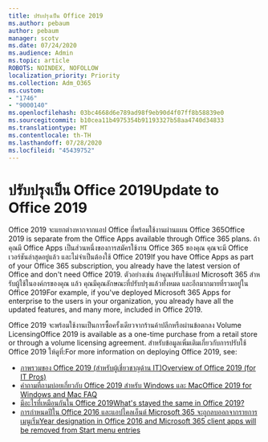 ```yaml
---
title: ปรับปรุงเป็น Office 2019
ms.author: pebaum
author: pebaum
manager: scotv
ms.date: 07/24/2020
ms.audience: Admin
ms.topic: article
ROBOTS: NOINDEX, NOFOLLOW
localization_priority: Priority
ms.collection: Adm_O365
ms.custom:
- "1746"
- "9000140"
ms.openlocfilehash: 03bc4668d6e789ad98f9eb90d4f07ff8b58839e0
ms.sourcegitcommit: b10cea11b4975354b91193327b58aa4740d34833
ms.translationtype: MT
ms.contentlocale: th-TH
ms.lasthandoff: 07/28/2020
ms.locfileid: "45439752"
---
```

# <a name="update-to-office-2019"></a><span data-ttu-id="33854-102">ปรับปรุงเป็น Office 2019</span><span class="sxs-lookup"><span data-stu-id="33854-102">Update to Office 2019</span></span>

<span data-ttu-id="33854-103">Office 2019 จะแยกต่างหากจากแอป Office ที่พร้อมใช้งานผ่านแผน Office 365</span><span class="sxs-lookup"><span data-stu-id="33854-103">Office 2019 is separate from the Office Apps available through Office 365 plans.</span></span> <span data-ttu-id="33854-104">ถ้าคุณมี Office Apps เป็นส่วนหนึ่งของการสมัครใช้งาน Office 365 ของคุณ คุณจะมี Office เวอร์ชันล่าสุดอยู่แล้ว และไม่จําเป็นต้องใช้ Office 2019</span><span class="sxs-lookup"><span data-stu-id="33854-104">If you have Office Apps as part of your Office 365 subscription, you already have the latest version of Office and don't need Office 2019.</span></span> <span data-ttu-id="33854-105">ตัวอย่างเช่น ถ้าคุณปรับใช้แอป Microsoft 365 สําหรับผู้ใช้ในองค์กรของคุณ แล้ว คุณมีคุณลักษณะที่ปรับปรุงแล้วทั้งหมด และอีกมากมายที่รวมอยู่ใน Office 2019</span><span class="sxs-lookup"><span data-stu-id="33854-105">For example, if you've deployed Microsoft 365 Apps for enterprise to the users in your organization, you already have all the updated features, and many more, included in Office 2019.</span></span>

<span data-ttu-id="33854-106">Office 2019 จะพร้อมใช้งานเป็นการซื้อครั้งเดียวจากร้านค้าปลีกหรือผ่านข้อตกลง Volume Licensing</span><span class="sxs-lookup"><span data-stu-id="33854-106">Office 2019 is available as a one-time purchase from a retail store or through a volume licensing agreement.</span></span> <span data-ttu-id="33854-107">สําหรับข้อมูลเพิ่มเติมเกี่ยวกับการปรับใช้ Office 2019 ให้ดูที่:</span><span class="sxs-lookup"><span data-stu-id="33854-107">For more information on deploying Office 2019, see:</span></span>  

- [<span data-ttu-id="33854-108">ภาพรวมของ Office 2019 (สําหรับผู้เชี่ยวชาญด้าน IT)</span><span class="sxs-lookup"><span data-stu-id="33854-108">Overview of Office 2019 (for IT Pros)</span></span>](https://docs.microsoft.com/deployoffice/office2019/overview)  
- [<span data-ttu-id="33854-109">คําถามที่ถามบ่อยเกี่ยวกับ Office 2019 สําหรับ Windows และ Mac</span><span class="sxs-lookup"><span data-stu-id="33854-109">Office 2019 for Windows and Mac FAQ</span></span>](https://support.microsoft.com/help/4133312)  
- [<span data-ttu-id="33854-110">มีอะไรที่เหมือนกันใน Office 2019</span><span class="sxs-lookup"><span data-stu-id="33854-110">What's stayed the same in Office 2019?</span></span>](https://docs.microsoft.com/deployoffice/office2019/overview#whats-stayed-the-same-in-office-2019)  
- [<span data-ttu-id="33854-111">การกําหนดปีใน Office 2016 และแอปไคลเอ็นต์ Microsoft 365 จะถูกลบออกจากรายการเมนูเริ่ม</span><span class="sxs-lookup"><span data-stu-id="33854-111">Year designation in Office 2016 and Microsoft 365 client apps will be removed from Start menu entries</span></span>](https://support.office.com/article/8fe5e052-76d2-49de-af30-2e84ed3da907?wt.mc_id=Alchemy_ClientDIA)